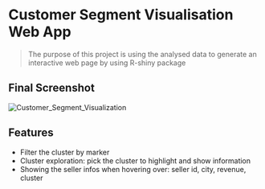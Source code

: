 # Customer Segment Visualisation Web App
> The purpose of this project is using the analysed data to generate an interactive web page by using R-shiny package

## Final Screenshot
![Customer_Segment_Visualization](https://user-images.githubusercontent.com/41248641/108426690-29f96780-7290-11eb-822a-334c9402b097.png)

## Features
- Filter the cluster by marker
- Cluster exploration: pick the cluster to highlight and show information
- Showing the seller infos when hovering over: seller id, city, revenue, cluster


